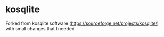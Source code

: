 # kosqlite
Forked from kosqlite software (https://sourceforge.net/projects/kosqlite/) with small changes that I needed.
